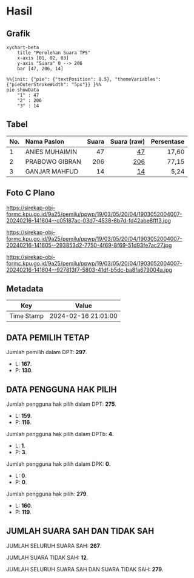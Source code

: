 # Hasil

## Grafik

```mermaid
xychart-beta
    title "Perolehan Suara TPS"
    x-axis [01, 02, 03]
    y-axis "Suara" 0 --> 206
    bar [47, 206, 14]
```

```mermaid
%%{init: {"pie": {"textPosition": 0.5}, "themeVariables": {"pieOuterStrokeWidth": "5px"}} }%%
pie showData
    "1" : 47
    "2" : 206
    "3" : 14
```

## Tabel

| No. | Nama Paslon    | Suara | Suara (raw) | Persentase |
|:--- |:-------------- | -----:| -----------:| ----------:|
| 1   | ANIES MUHAIMIN | 47    | [47][p-1]   | 17,60      |
| 2   | PRABOWO GIBRAN | 206   | [206][p-2]  | 77,15      |
| 3   | GANJAR MAHFUD  | 14    | [14][p-3]   | 5,24       |


[p-1]: https://github.com/gigit-pemilu/pemilu-2024-19-kepulauan-bangka-belitung/blob/main/pilpres/hitung-suara/sub/19-kepulauan-bangka-belitung/sub/03-bangka-selatan/sub/05-payung/sub/2004-pangkal-buluh/sub/007-tps/sub/paslon-1.txt
[p-2]: https://github.com/gigit-pemilu/pemilu-2024-19-kepulauan-bangka-belitung/blob/main/pilpres/hitung-suara/sub/19-kepulauan-bangka-belitung/sub/03-bangka-selatan/sub/05-payung/sub/2004-pangkal-buluh/sub/007-tps/sub/paslon-2.txt
[p-3]: https://github.com/gigit-pemilu/pemilu-2024-19-kepulauan-bangka-belitung/blob/main/pilpres/hitung-suara/sub/19-kepulauan-bangka-belitung/sub/03-bangka-selatan/sub/05-payung/sub/2004-pangkal-buluh/sub/007-tps/sub/paslon-3.txt

## Foto C Plano

https://sirekap-obj-formc.kpu.go.id/9a25/pemilu/ppwp/19/03/05/20/04/1903052004007-20240216-141604--c05187ac-03d7-4538-8b7d-fd42abe8fff3.jpg

https://sirekap-obj-formc.kpu.go.id/9a25/pemilu/ppwp/19/03/05/20/04/1903052004007-20240216-141605--293853d2-7750-4f69-8f69-51d93fe7ac27.jpg

https://sirekap-obj-formc.kpu.go.id/9a25/pemilu/ppwp/19/03/05/20/04/1903052004007-20240216-141604--927813f7-5803-41df-b5dc-ba8fa679004a.jpg


## Metadata

| Key        | Value               |
| ---------- | ------------------- |
| Time Stamp | 2024-02-16 21:01:00 |


## DATA PEMILIH TETAP

Jumlah pemilih dalam DPT: **297**.
 * L: **167**.
 * P: **130**.

## DATA PENGGUNA HAK PILIH

Jumlah pengguna hak pilih dalam DPT: **275**.
 * L: **159**.
 * P: **116**.

Jumlah pengguna hak pilih dalam DPTb: **4**.
 * L: **1**.
 * P: **3**.

Jumlah pengguna hak pilih dalam DPK: **0**.
 * L: **0**.
 * P: **0**.

Jumlah pengguna hak pilih: **279**.
 * L: **160**.
 * P: **119**.

## JUMLAH SUARA SAH DAN TIDAK SAH

JUMLAH SELURUH SUARA SAH: **267**.

JUMLAH SUARA TIDAK SAH: **12**.

JUMLAH SELURUH SUARA SAH DAN SUARA TIDAK SAH: **279**.


